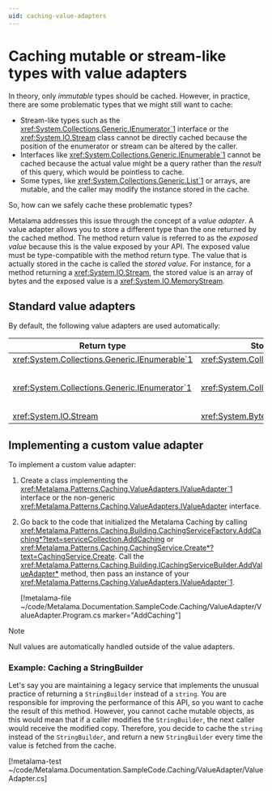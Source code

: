 ```yaml
---
uid: caching-value-adapters
---
```

# Caching mutable or stream-like types with value adapters

In theory, only _immutable_ types should be cached. However, in practice, there are some problematic types that we might still want to cache:

* Stream-like types such as the <xref:System.Collections.Generic.IEnumerator`1> interface or the <xref:System.IO.Stream> class cannot be directly cached because the position of the enumerator or stream can be altered by the caller.
* Interfaces like <xref:System.Collections.Generic.IEnumerable`1> cannot be cached because the actual value might be a query rather than the _result_ of this query, which would be pointless to cache.
* Some types, like <xref:System.Collections.Generic.List`1> or arrays, are mutable, and the caller may modify the instance stored in the cache.

So, how can we safely cache these problematic types?

Metalama addresses this issue through the concept of a *value adapter*. A value adapter allows you to store a different type than the one returned by the cached method. The method return value is referred to as the *exposed value* because this is the value exposed by your API. The exposed value must be type-compatible with the method return type. The value that is actually stored in the cache is called the *stored value*. For instance, for a method returning a <xref:System.IO.Stream>, the stored value is an array of bytes and the exposed value is a <xref:System.IO.MemoryStream>.


## Standard value adapters

By default, the following value adapters are used automatically:

| Return type | Stored type | Exposed type | Comments |
|-------------------------------------------------|-------------|--------------|----------|
| <xref:System.Collections.Generic.IEnumerable`1> | <xref:System.Collections.Generic.List`1> | <xref:System.Collections.Generic.List`1> |  |
| <xref:System.Collections.Generic.IEnumerator`1> | <xref:System.Collections.Generic.List`1> | <xref:System.Collections.Generic.List`1.Enumerator> | The <xref:System.Collections.IEnumerator.Reset> method is not supported by the exposed value.  |
| <xref:System.IO.Stream> | <xref:System.Byte> []  | <xref:System.IO.MemoryStream> |  |


## Implementing a custom value adapter


To implement a custom value adapter:

1. Create a class implementing the <xref:Metalama.Patterns.Caching.ValueAdapters.IValueAdapter`1> interface or the non-generic <xref:Metalama.Patterns.Caching.ValueAdapters.IValueAdapter> interface.

2. Go back to the code that initialized the Metalama Caching by calling <xref:Metalama.Patterns.Caching.Building.CachingServiceFactory.AddCaching*?text=serviceCollection.AddCaching>  or <xref:Metalama.Patterns.Caching.CachingService.Create*?text=CachingService.Create>. Call the <xref:Metalama.Patterns.Caching.Building.ICachingServiceBuilder.AddValueAdapter*> method, then pass an instance of your <xref:Metalama.Patterns.Caching.ValueAdapters.IValueAdapter`1>.


    [!metalama-file ~/code/Metalama.Documentation.SampleCode.Caching/ValueAdapter/ValueAdapter.Program.cs marker="AddCaching"]

> [!NOTE]
> Null values are automatically handled outside of the value adapters.

### Example: Caching a StringBuilder

Let's say you are maintaining a legacy service that implements the unusual practice of returning a `StringBuilder` instead of a `string`. You are responsible for improving the performance of this API, so you want to cache the result of this method. However, you cannot cache mutable objects, as this would mean that if a caller modifies the `StringBuilder`, the next caller would receive the modified copy. Therefore, you decide to cache the `string` instead of the `StringBuilder`, and return a new `StringBuilder` every time the value is fetched from the cache.

[!metalama-test ~/code/Metalama.Documentation.SampleCode.Caching/ValueAdapter/ValueAdapter.cs]
